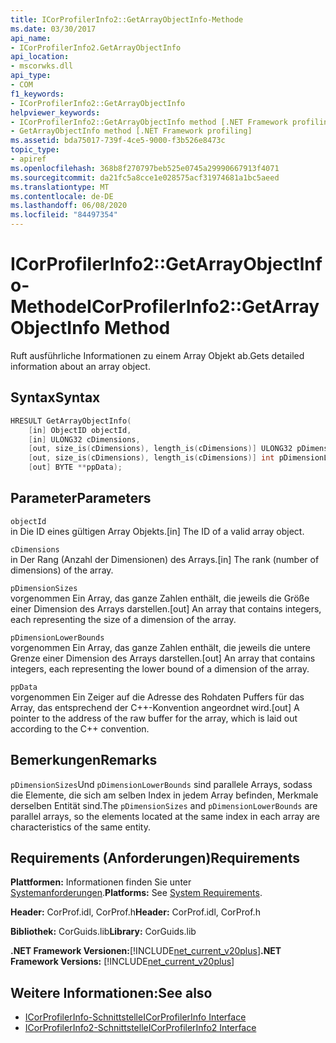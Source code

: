 ```yaml
---
title: ICorProfilerInfo2::GetArrayObjectInfo-Methode
ms.date: 03/30/2017
api_name:
- ICorProfilerInfo2.GetArrayObjectInfo
api_location:
- mscorwks.dll
api_type:
- COM
f1_keywords:
- ICorProfilerInfo2::GetArrayObjectInfo
helpviewer_keywords:
- ICorProfilerInfo2::GetArrayObjectInfo method [.NET Framework profiling]
- GetArrayObjectInfo method [.NET Framework profiling]
ms.assetid: bda75017-739f-4ce5-9000-f3b526e8473c
topic_type:
- apiref
ms.openlocfilehash: 368b8f270797beb525e0745a29990667913f4071
ms.sourcegitcommit: da21fc5a8cce1e028575acf31974681a1bc5aeed
ms.translationtype: MT
ms.contentlocale: de-DE
ms.lasthandoff: 06/08/2020
ms.locfileid: "84497354"
---
```

# <a name="icorprofilerinfo2getarrayobjectinfo-method"></a><span data-ttu-id="2b65c-102">ICorProfilerInfo2::GetArrayObjectInfo-Methode</span><span class="sxs-lookup"><span data-stu-id="2b65c-102">ICorProfilerInfo2::GetArrayObjectInfo Method</span></span>
<span data-ttu-id="2b65c-103">Ruft ausführliche Informationen zu einem Array Objekt ab.</span><span class="sxs-lookup"><span data-stu-id="2b65c-103">Gets detailed information about an array object.</span></span>  
  
## <a name="syntax"></a><span data-ttu-id="2b65c-104">Syntax</span><span class="sxs-lookup"><span data-stu-id="2b65c-104">Syntax</span></span>  
  
```cpp  
HRESULT GetArrayObjectInfo(  
    [in] ObjectID objectId,  
    [in] ULONG32 cDimensions,  
    [out, size_is(cDimensions), length_is(cDimensions)] ULONG32 pDimensionSizes[],  
    [out, size_is(cDimensions), length_is(cDimensions)] int pDimensionLowerBounds[],  
    [out] BYTE **ppData);  
```  
  
## <a name="parameters"></a><span data-ttu-id="2b65c-105">Parameter</span><span class="sxs-lookup"><span data-stu-id="2b65c-105">Parameters</span></span>  
 `objectId`  
 <span data-ttu-id="2b65c-106">in Die ID eines gültigen Array Objekts.</span><span class="sxs-lookup"><span data-stu-id="2b65c-106">[in] The ID of a valid array object.</span></span>  
  
 `cDimensions`  
 <span data-ttu-id="2b65c-107">in Der Rang (Anzahl der Dimensionen) des Arrays.</span><span class="sxs-lookup"><span data-stu-id="2b65c-107">[in] The rank (number of dimensions) of the array.</span></span>  
  
 `pDimensionSizes`  
 <span data-ttu-id="2b65c-108">vorgenommen Ein Array, das ganze Zahlen enthält, die jeweils die Größe einer Dimension des Arrays darstellen.</span><span class="sxs-lookup"><span data-stu-id="2b65c-108">[out] An array that contains integers, each representing the size of a dimension of the array.</span></span>  
  
 `pDimensionLowerBounds`  
 <span data-ttu-id="2b65c-109">vorgenommen Ein Array, das ganze Zahlen enthält, die jeweils die untere Grenze einer Dimension des Arrays darstellen.</span><span class="sxs-lookup"><span data-stu-id="2b65c-109">[out] An array that contains integers, each representing the lower bound of a dimension of the array.</span></span>  
  
 `ppData`  
 <span data-ttu-id="2b65c-110">vorgenommen Ein Zeiger auf die Adresse des Rohdaten Puffers für das Array, das entsprechend der C++-Konvention angeordnet wird.</span><span class="sxs-lookup"><span data-stu-id="2b65c-110">[out] A pointer to the address of the raw buffer for the array, which is laid out according to the C++ convention.</span></span>  
  
## <a name="remarks"></a><span data-ttu-id="2b65c-111">Bemerkungen</span><span class="sxs-lookup"><span data-stu-id="2b65c-111">Remarks</span></span>  
 <span data-ttu-id="2b65c-112">`pDimensionSizes`Und `pDimensionLowerBounds` sind parallele Arrays, sodass die Elemente, die sich am selben Index in jedem Array befinden, Merkmale derselben Entität sind.</span><span class="sxs-lookup"><span data-stu-id="2b65c-112">The `pDimensionSizes` and `pDimensionLowerBounds` are parallel arrays, so the elements located at the same index in each array are characteristics of the same entity.</span></span>  
  
## <a name="requirements"></a><span data-ttu-id="2b65c-113">Requirements (Anforderungen)</span><span class="sxs-lookup"><span data-stu-id="2b65c-113">Requirements</span></span>  
 <span data-ttu-id="2b65c-114">**Plattformen:** Informationen finden Sie unter [Systemanforderungen](../../get-started/system-requirements.md).</span><span class="sxs-lookup"><span data-stu-id="2b65c-114">**Platforms:** See [System Requirements](../../get-started/system-requirements.md).</span></span>  
  
 <span data-ttu-id="2b65c-115">**Header:** CorProf.idl, CorProf.h</span><span class="sxs-lookup"><span data-stu-id="2b65c-115">**Header:** CorProf.idl, CorProf.h</span></span>  
  
 <span data-ttu-id="2b65c-116">**Bibliothek:** CorGuids.lib</span><span class="sxs-lookup"><span data-stu-id="2b65c-116">**Library:** CorGuids.lib</span></span>  
  
 <span data-ttu-id="2b65c-117">**.NET Framework Versionen:**[!INCLUDE[net_current_v20plus](../../../../includes/net-current-v20plus-md.md)]</span><span class="sxs-lookup"><span data-stu-id="2b65c-117">**.NET Framework Versions:** [!INCLUDE[net_current_v20plus](../../../../includes/net-current-v20plus-md.md)]</span></span>  
  
## <a name="see-also"></a><span data-ttu-id="2b65c-118">Weitere Informationen:</span><span class="sxs-lookup"><span data-stu-id="2b65c-118">See also</span></span>

- [<span data-ttu-id="2b65c-119">ICorProfilerInfo-Schnittstelle</span><span class="sxs-lookup"><span data-stu-id="2b65c-119">ICorProfilerInfo Interface</span></span>](icorprofilerinfo-interface.md)
- [<span data-ttu-id="2b65c-120">ICorProfilerInfo2-Schnittstelle</span><span class="sxs-lookup"><span data-stu-id="2b65c-120">ICorProfilerInfo2 Interface</span></span>](icorprofilerinfo2-interface.md)
